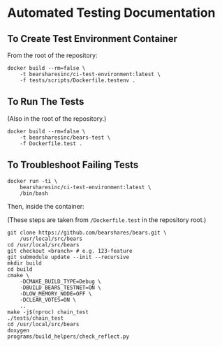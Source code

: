 # Automated Testing Documentation

## To Create Test Environment Container

From the root of the repository:

    docker build --rm=false \
        -t bearsharesinc/ci-test-environment:latest \
        -f tests/scripts/Dockerfile.testenv .

## To Run The Tests

(Also in the root of the repository.)

    docker build --rm=false \
        -t bearsharesinc/bears-test \
        -f Dockerfile.test .

## To Troubleshoot Failing Tests

    docker run -ti \
        bearsharesinc/ci-test-environment:latest \
        /bin/bash

Then, inside the container:

(These steps are taken from `/Dockerfile.test` in the
repository root.)

    git clone https://github.com/bearshares/bears.git \
        /usr/local/src/bears
    cd /usr/local/src/bears
    git checkout <branch> # e.g. 123-feature
    git submodule update --init --recursive
    mkdir build
    cd build
    cmake \
        -DCMAKE_BUILD_TYPE=Debug \
        -DBUILD_BEARS_TESTNET=ON \
        -DLOW_MEMORY_NODE=OFF \
        -DCLEAR_VOTES=ON \
        ..
    make -j$(nproc) chain_test
    ./tests/chain_test
    cd /usr/local/src/bears
    doxygen
    programs/build_helpers/check_reflect.py
